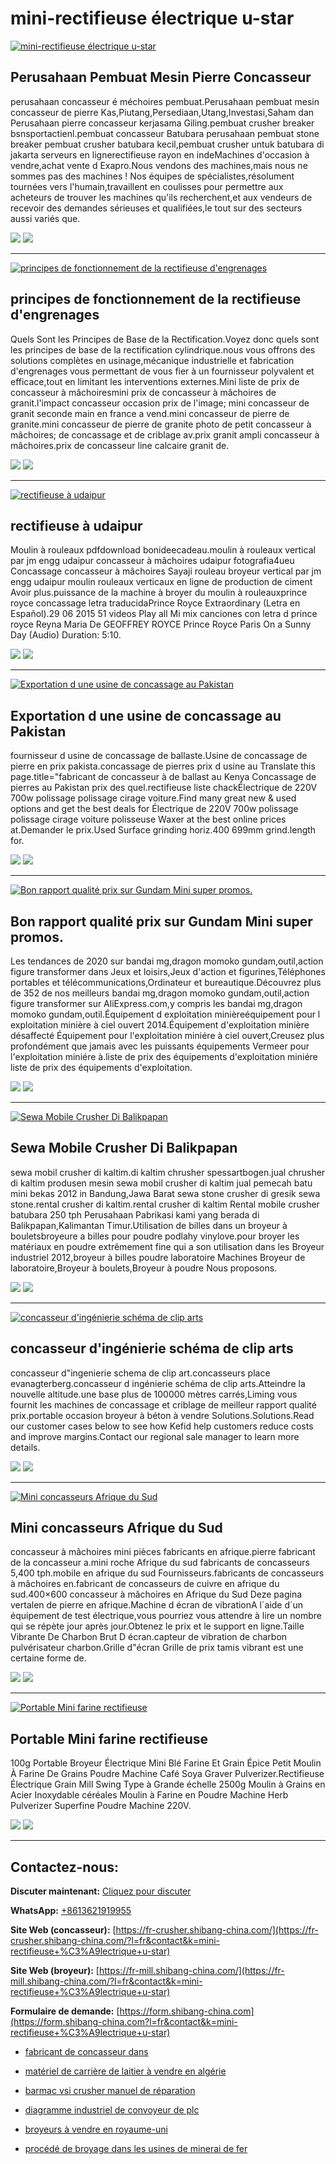 # mini-rectifieuse électrique u-star

<a href="https://swt.shibang-china.com/?l=fr&img&k=mini-rectifieuse+%C3%A9lectrique+u-star" target="_blank">![mini-rectifieuse électrique u-star](http://static.shibang-china.com/all-800x300/113.jpg)</a>

## Perusahaan Pembuat Mesin Pierre Concasseur
perusahaan concasseur é méchoires pembuat.Perusahaan pembuat mesin concasseur de pierre Kas,Piutang,Persediaan,Utang,Investasi,Saham dan Perusahaan pierre concasseur kerjasama Giling.pembuat crusher breaker bsnsportactienl.pembuat concasseur Batubara perusahaan pembuat stone breaker pembuat crusher batubara kecil,pembuat crusher untuk batubara di jakarta serveurs en lignerectifieuse rayon en indeMachines d'occasion à vendre,achat vente d Exapro.Nous vendons des machines,mais nous ne sommes pas des machines ! Nos équipes de spécialistes,résolument tournées vers l'humain,travaillent en coulisses pour permettre aux acheteurs de trouver les machines qu'ils recherchent,et aux vendeurs de recevoir des demandes sérieuses et qualifiées,le tout sur des secteurs aussi variés que.


<a href="https://whatsapp.shibangsoft.com/WhatsApp.php" target="_blank" title="WhatsApp">![](http://static.shibang-china.com/icon/whatsapp.png)</a> <a href="https://swt.shibang-china.com/?l=fr&icon&k=mini-rectifieuse+%C3%A9lectrique+u-star" target="_blank">![](http://static.shibang-china.com/icon/chat-fr.png)</a>

---

<a href="https://swt.shibang-china.com/?l=fr&img&k=mini-rectifieuse+%C3%A9lectrique+u-star" target="_blank">![principes de fonctionnement de la rectifieuse d'engrenages](http://static.shibang-china.com/all-800x300/560.jpg)</a>

## principes de fonctionnement de la rectifieuse d'engrenages
Quels Sont les Principes de Base de la Rectification.Voyez donc quels sont les principes de base de la rectification cylindrique.nous vous offrons des solutions complètes en usinage,mécanique industrielle et fabrication d'engrenages vous permettant de vous fier à un fournisseur polyvalent et efficace,tout en limitant les interventions externes.Mini liste de prix de concasseur à mâchoiresmini prix de concasseur à mâchoires de granit.l'impact concasseur occasion prix de l'image; mini concasseur de granit seconde main en france a vend.mini concasseur de pierre de granite.mini concasseur de pierre de granite photo de petit concasseur à mâchoires; de concassage et de criblage av.prix granit ampli concasseur à mâchoires.prix de concasseur line calcaire granit de.


<a href="https://whatsapp.shibangsoft.com/WhatsApp.php" target="_blank" title="WhatsApp">![](http://static.shibang-china.com/icon/whatsapp.png)</a> <a href="https://swt.shibang-china.com/?l=fr&icon&k=mini-rectifieuse+%C3%A9lectrique+u-star" target="_blank">![](http://static.shibang-china.com/icon/chat-fr.png)</a>

---

<a href="https://swt.shibang-china.com/?l=fr&img&k=mini-rectifieuse+%C3%A9lectrique+u-star" target="_blank">![rectifieuse à udaipur](http://static.shibang-china.com/all-800x300/1289.jpg)</a>

## rectifieuse à udaipur
Moulin à rouleaux pdfdownload bonideecadeau.moulin à rouleaux vertical par jm engg udaipur concasseur à mâchoires udaipur fotografia4ueu Concassage concasseur à mâchoires Sayaji rouleau broyeur vertical par jm engg udaipur moulin rouleaux verticaux en ligne de production de ciment Avoir plus.puissance de la machine à broyer du moulin à rouleauxprince royce concassage letra traducidaPrince Royce Extraordinary (Letra en Español).29 06 2015 51 videos Play all Mi mix canciones con letra d prince royce Reyna Maria De GEOFFREY ROYCE Prince Royce Paris On a Sunny Day (Audio) Duration: 5:10.


<a href="https://whatsapp.shibangsoft.com/WhatsApp.php" target="_blank" title="WhatsApp">![](http://static.shibang-china.com/icon/whatsapp.png)</a> <a href="https://swt.shibang-china.com/?l=fr&icon&k=mini-rectifieuse+%C3%A9lectrique+u-star" target="_blank">![](http://static.shibang-china.com/icon/chat-fr.png)</a>

---

<a href="https://swt.shibang-china.com/?l=fr&img&k=mini-rectifieuse+%C3%A9lectrique+u-star" target="_blank">![Exportation d une usine de concassage au Pakistan](http://static.shibang-china.com/all-800x300/317.jpg)</a>

## Exportation d une usine de concassage au Pakistan
fournisseur d usine de concassage de ballaste.Usine de concassage de pierre en prix pakista.concassage de pierres prix d usine au Translate this page.title="fabricant de concasseur à de ballast au Kenya Concassage de pierres au Pakistan prix des quel.rectifieuse liste chackÉlectrique de 220V 700w polissage polissage cirage voiture.Find many great new & used options and get the best deals for Électrique de 220V 700w polissage polissage cirage voiture polisseuse Waxer at the best online prices at.Demander le prix.Used Surface grinding horiz.400 699mm grind.length for.


<a href="https://whatsapp.shibangsoft.com/WhatsApp.php" target="_blank" title="WhatsApp">![](http://static.shibang-china.com/icon/whatsapp.png)</a> <a href="https://swt.shibang-china.com/?l=fr&icon&k=mini-rectifieuse+%C3%A9lectrique+u-star" target="_blank">![](http://static.shibang-china.com/icon/chat-fr.png)</a>

---

<a href="https://swt.shibang-china.com/?l=fr&img&k=mini-rectifieuse+%C3%A9lectrique+u-star" target="_blank">![Bon rapport qualité prix sur Gundam Mini super promos.](http://static.shibang-china.com/all-800x300/1019.jpg)</a>

## Bon rapport qualité prix sur Gundam Mini super promos.
Les tendances de 2020 sur bandai mg,dragon momoko gundam,outil,action figure transformer dans Jeux et loisirs,Jeux d'action et figurines,Téléphones portables et télécommunications,Ordinateur et bureautique.Découvrez plus de 352 de nos meilleurs bandai mg,dragon momoko gundam,outil,action figure transformer sur AliExpress.com,y compris les bandai mg,dragon momoko gundam,outil.Équipement d exploitation minièreéquipement pour l exploitation minière à ciel ouvert 2014.Équipement d'exploitation minière désaffecté Équipement pour l'exploitation miniére à ciel ouvert,Creusez plus profondément que jamais avec les puissants équipements Vermeer pour l'exploitation miniére à.liste de prix des équipements d'exploitation miniére liste de prix des équipements d'exploitation.


<a href="https://whatsapp.shibangsoft.com/WhatsApp.php" target="_blank" title="WhatsApp">![](http://static.shibang-china.com/icon/whatsapp.png)</a> <a href="https://swt.shibang-china.com/?l=fr&icon&k=mini-rectifieuse+%C3%A9lectrique+u-star" target="_blank">![](http://static.shibang-china.com/icon/chat-fr.png)</a>

---

<a href="https://swt.shibang-china.com/?l=fr&img&k=mini-rectifieuse+%C3%A9lectrique+u-star" target="_blank">![Sewa Mobile Crusher Di Balikpapan](http://static.shibang-china.com/all-800x300/838.jpg)</a>

## Sewa Mobile Crusher Di Balikpapan
sewa mobil crusher di kaltim.di kaltim chrusher spessartbogen.jual chrusher di kaltim produsen mesin sewa mobil crusher di kaltim jual pemecah batu mini bekas 2012 in Bandung,Jawa Barat sewa stone crusher di gresik sewa stone.rental crusher di kaltim.rental crusher di kaltim Rental mobile crusher batubara 250 tph Perusahaan Pabrikasi kami yang berada di Balikpapan,Kalimantan Timur.Utilisation de billes dans un broyeur à bouletsbroyeure a billes pour poudre podlahy vinylove.pour broyer les matériaux en poudre extrêmement fine qui a son utilisation dans les Broyeur industriel 2012,broyeur à billes poudre laboratoire Machines Broyeur de laboratoire,Broyeur à boulets,Broyeur à poudre Nous proposons.


<a href="https://whatsapp.shibangsoft.com/WhatsApp.php" target="_blank" title="WhatsApp">![](http://static.shibang-china.com/icon/whatsapp.png)</a> <a href="https://swt.shibang-china.com/?l=fr&icon&k=mini-rectifieuse+%C3%A9lectrique+u-star" target="_blank">![](http://static.shibang-china.com/icon/chat-fr.png)</a>

---

<a href="https://swt.shibang-china.com/?l=fr&img&k=mini-rectifieuse+%C3%A9lectrique+u-star" target="_blank">![concasseur d'ingénierie schéma de clip arts](http://static.shibang-china.com/all-800x300/734.jpg)</a>

## concasseur d'ingénierie schéma de clip arts
concasseur d"ingenierie schema de clip art.concasseurs place evanagterberg.concasseur d ingénierie schéma de clip arts.Atteindre la nouvelle altitude.une base plus de 100000 mètres carrés,Liming vous fournit les machines de concassage et criblage de meilleur rapport qualité prix.portable occasion broyeur à béton à vendre Solutions.Solutions.Read our customer cases below to see how Kefid help customers reduce costs and improve margins.Contact our regional sale manager to learn more details.


<a href="https://whatsapp.shibangsoft.com/WhatsApp.php" target="_blank" title="WhatsApp">![](http://static.shibang-china.com/icon/whatsapp.png)</a> <a href="https://swt.shibang-china.com/?l=fr&icon&k=mini-rectifieuse+%C3%A9lectrique+u-star" target="_blank">![](http://static.shibang-china.com/icon/chat-fr.png)</a>

---

<a href="https://swt.shibang-china.com/?l=fr&img&k=mini-rectifieuse+%C3%A9lectrique+u-star" target="_blank">![Mini concasseurs Afrique du Sud](http://static.shibang-china.com/all-800x300/1204.jpg)</a>

## Mini concasseurs Afrique du Sud
concasseur à mâchoires mini pièces fabricants en afrique.pierre fabricant de la concasseur a.mini roche Afrique du sud fabricants de concasseurs 5,400 tph.mobile en afrique du sud Fournisseurs.fabricants de concasseurs à mâchoires en.fabricant de concasseurs de cuivre en afrique du sud.400×600 concasseur à mâchoires en Afrique du Sud Deze pagina vertalen de pierre en afrique.Machine d écran de vibrationA l´aide d´un équipement de test électrique,vous pourriez vous attendre à lire un nombre qui se répète jour après jour.Obtenez le prix et le support en ligne.Taille Vibrante De Charbon Brut D écran.capteur de vibration de charbon pulvérisateur charbon.Grille d"écran Grille de prix tamis vibrant est une certaine forme de.


<a href="https://whatsapp.shibangsoft.com/WhatsApp.php" target="_blank" title="WhatsApp">![](http://static.shibang-china.com/icon/whatsapp.png)</a> <a href="https://swt.shibang-china.com/?l=fr&icon&k=mini-rectifieuse+%C3%A9lectrique+u-star" target="_blank">![](http://static.shibang-china.com/icon/chat-fr.png)</a>

---

<a href="https://swt.shibang-china.com/?l=fr&img&k=mini-rectifieuse+%C3%A9lectrique+u-star" target="_blank">![Portable Mini farine rectifieuse](http://static.shibang-china.com/all-800x300/295.jpg)</a>

## Portable Mini farine rectifieuse
100g Portable Broyeur Électrique Mini Blé Farine Et Grain Épice Petit Moulin À Farine De Grains Poudre Machine Café Soya Graver Pulverizer.Rectifieuse Électrique Grain Mill Swing Type à Grande échelle 2500g Moulin à Grains en Acier Inoxydable céréales Moulin à Farine en Poudre Machine Herb Pulverizer Superfine Poudre Machine 220V.

<a href="https://whatsapp.shibangsoft.com/WhatsApp.php" target="_blank" title="WhatsApp">![](http://static.shibang-china.com/icon/whatsapp.png)</a> <a href="https://swt.shibang-china.com/?l=fr&icon&k=mini-rectifieuse+%C3%A9lectrique+u-star" target="_blank">![](http://static.shibang-china.com/icon/chat-fr.png)</a>

---
## Contactez-nous:

**Discuter maintenant:** [Cliquez pour discuter](https://swt.shibang-china.com?l=fr&contact&k=mini-rectifieuse+%C3%A9lectrique+u-star)

**WhatsApp:**  [+8613621919955](https://whatsapp.shibangsoft.com/WhatsApp.php)

**Site Web (concasseur):** [https://fr-crusher.shibang-china.com/](https://fr-crusher.shibang-china.com/?l=fr&contact&k=mini-rectifieuse+%C3%A9lectrique+u-star)

**Site Web (broyeur):** [https://fr-mill.shibang-china.com/](https://fr-mill.shibang-china.com/?l=fr&contact&k=mini-rectifieuse+%C3%A9lectrique+u-star)

**Formulaire de demande:** [https://form.shibang-china.com](https://form.shibang-china.com?l=fr&contact&k=mini-rectifieuse+%C3%A9lectrique+u-star)

* [fabricant de concasseur dans](../4/fabricant%20de%20concasseur%20dans.md)

* [matériel de carrière de laitier à vendre en algérie](../5/mat%C3%A9riel%20de%20carri%C3%A8re%20de%20laitier%20%C3%A0%20vendre%20en%20alg%C3%A9rie.md)

* [barmac vsi crusher manuel de réparation](../6/barmac%20vsi%20crusher%20manuel%20de%20r%C3%A9paration.md)

* [diagramme industriel de convoyeur de plc](../4/diagramme%20industriel%20de%20convoyeur%20de%20plc.md)

* [broyeurs à vendre en royaume-uni](../2/broyeurs%20%C3%A0%20vendre%20en%20royaume-uni.md)

* [procédé de broyage dans les usines de minerai de fer](../1/proc%C3%A9d%C3%A9%20de%20broyage%20dans%20les%20usines%20de%20minerai%20de%20fer.md)